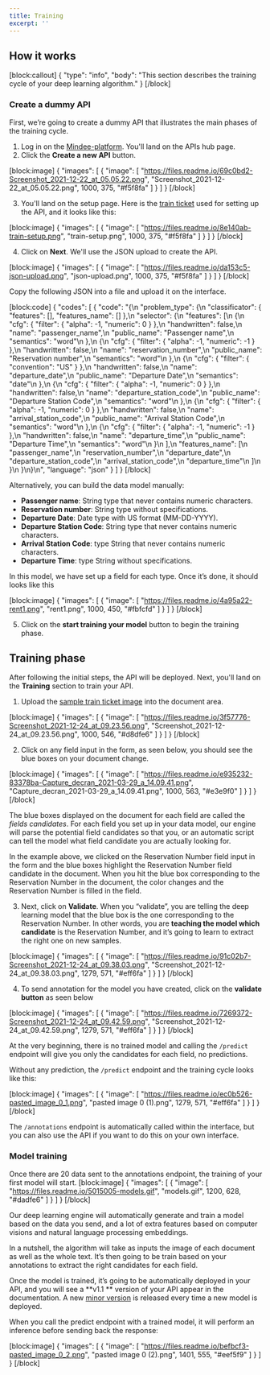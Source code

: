 ```yaml
---
title: Training
excerpt: ''
---
```

## How it works
 

 
[block:callout] { "type": "info", "body": "This section describes the training cycle of your deep learning algorithm." } [/block] 

### Create a dummy API 
 

First, we’re going to create a dummy API that illustrates the main phases of the training cycle.

1. Log in on the [Mindee-platform](https://platform.mindee.com). You'll land on the APIs hub page.
2. Click the **Create a new API** button. 

[block:image]
{
  "images": [
    {
      "image": [
        "https://files.readme.io/69c0bd2-Screenshot_2021-12-22_at_05.05.22.png",
        "Screenshot_2021-12-22_at_05.05.22.png",
        1000,
        375,
        "#f5f8fa"
      ]
    }
  ]
}
[/block]

3. You'll land on the setup page. Here is the [train ticket](https://mindee-public-website-dev.s3.amazonaws.com/blog/2021/01/20/train-ticket.jpeg) used for setting up the API, and it looks like this:

[block:image]
{
  "images": [
    {
      "image": [
        "https://files.readme.io/8e140ab-train-setup.png",
        "train-setup.png",
        1000,
        375,
        "#f5f8fa"
      ]
    }
  ]
}
[/block]
 

4. Click on **Next**. We'll use the JSON upload to create the API. 

 [block:image]
{
  "images": [
    {
      "image": [
        "https://files.readme.io/da153c5-json-upload.png",
        "json-upload.png",
        1000,
        375,
        "#f5f8fa"
      ]
    }
  ]
}
[/block]

Copy the following JSON into a file and upload it on the interface.

[block:code]
{
  "codes": [
    {
      "code": "{\n  \"problem_type\": {\n    \"classificator\": { \"features\": [], \"features_name\": [] },\n    \"selector\": {\n      \"features\": [\n        {\n          \"cfg\": { \"filter\": { \"alpha\": -1, \"numeric\": 0 } },\n          \"handwritten\": false,\n          \"name\": \"passenger_name\",\n          \"public_name\": \"Passenger name\",\n          \"semantics\": \"word\"\n        },\n        {\n          \"cfg\": { \"filter\": { \"alpha\": -1, \"numeric\": -1 } },\n          \"handwritten\": false,\n          \"name\": \"reservation_number\",\n          \"public_name\": \"Reservation number\",\n          \"semantics\": \"word\"\n        },\n        {\n          \"cfg\": { \"filter\": { \"convention\": \"US\" } },\n          \"handwritten\": false,\n          \"name\": \"departure_date\",\n          \"public_name\": \"Departure Date\",\n          \"semantics\": \"date\"\n        },\n        {\n          \"cfg\": { \"filter\": { \"alpha\": -1, \"numeric\": 0 } },\n          \"handwritten\": false,\n          \"name\": \"departure_station_code\",\n          \"public_name\": \"Departure Station Code\",\n          \"semantics\": \"word\"\n        },\n        {\n          \"cfg\": { \"filter\": { \"alpha\": -1, \"numeric\": 0 } },\n          \"handwritten\": false,\n          \"name\": \"arrival_station_code\",\n          \"public_name\": \"Arrival Station Code\",\n          \"semantics\": \"word\"\n        },\n        {\n          \"cfg\": { \"filter\": { \"alpha\": -1, \"numeric\": -1 } },\n          \"handwritten\": false,\n          \"name\": \"departure_time\",\n          \"public_name\": \"Departure Time\",\n          \"semantics\": \"word\"\n        }\n      ],\n      \"features_name\": [\n        \"passenger_name\",\n        \"reservation_number\",\n        \"departure_date\",\n        \"departure_station_code\",\n        \"arrival_station_code\",\n        \"departure_time\"\n      ]\n    }\n  }\n}\n",
      "language": "json"
    }
  ]
}
[/block]

Alternatively, you can build the data model manually:

- **Passenger name**: String type that never contains numeric characters.
- **Reservation number**: String type without specifications.
- **Departure Date**: Date type with US format (MM-DD-YYYY).
- **Departure Station Code**: String type that never contains numeric characters.
- **Arrival Station Code**: type String that never contains numeric characters.
- **Departure Time**: type String without specifications.


In this model, we have set up a field for each type. Once it’s done, it should looks like this

[block:image]
{
  "images": [
    {
      "image": [
        "https://files.readme.io/4a95a22-rent1.png",
        "rent1.png",
        1000,
        450,
        "#fbfcfd"
      ]
    }
  ]
}
[/block]
 


5. Click on the **start training your model** button to begin the training phase.

 


## Training phase
 

After following the initial steps, the API will be deployed. Next, you'll land on the **Training** section to train your API.

 
1. Upload the [sample train ticket image](https://mindee-public-website-dev.s3.amazonaws.com/blog/2021/01/20/train-ticket.jpeg) into the document area.

 
[block:image]
{
  "images": [
    {
      "image": [
        "https://files.readme.io/3f57776-Screenshot_2021-12-24_at_09.23.56.png",
        "Screenshot_2021-12-24_at_09.23.56.png",
        1000,
        546,
        "#d8dfe6"
      ]
    }
  ]
}
[/block]

 

2. Click on any field input in the form, as seen below, you should see the blue boxes on your document change.



[block:image]
{
  "images": [
    {
      "image": [
        "https://files.readme.io/e935232-83378ba-Capture_decran_2021-03-29_a_14.09.41.png",
        "Capture_decran_2021-03-29_a_14.09.41.png",
        1000,
        563,
        "#e3e9f0"
      ]
    }
  ]
}
[/block]
 

 
The blue boxes displayed on the document for each field are called the *fields candidates*. For each field you set up in your data model, our engine will parse the potential field candidates so that you, or an automatic script can tell the model what field candidate you are actually looking for. 

In the example above, we clicked on the Reservation Number field input in the form and the blue boxes highlight the Reservation Number field candidate in the document. When you hit the blue box corresponding to the Reservation Number in the document, the color changes and the Reservation Number is filled in the field.
 

3. Next, click on **Validate**. When you “validate”, you are telling the deep learning model that the blue box is the one corresponding to the Reservation Number. In other words, you are **teaching the model which candidate** is the Reservation Number, and it’s going to learn to extract the right one on new samples. 

[block:image]
{
  "images": [
    {
      "image": [
        "https://files.readme.io/91c02b7-Screenshot_2021-12-24_at_09.38.03.png",
        "Screenshot_2021-12-24_at_09.38.03.png",
        1279,
        571,
        "#eff6fa"
      ]
    }
  ]
}
[/block]

 

4. To send annotation for the model you have created, click on the **validate button** as seen below

[block:image]
{
  "images": [
    {
      "image": [
        "https://files.readme.io/7269372-Screenshot_2021-12-24_at_09.42.59.png",
        "Screenshot_2021-12-24_at_09.42.59.png",
        1279,
        571,
        "#eff6fa"
      ]
    }
  ]
}
[/block]

At the very beginning, there is no trained model and calling the `/predict` endpoint will give you only the candidates for each field, no predictions.

 Without any prediction, the `/predict` endpoint and the training cycle looks like this:


[block:image]
{
  "images": [
    {
      "image": [
        "https://files.readme.io/ec0b526-pasted_image_0_1.png",
        "pasted image 0 (1).png",
        1279,
        571,
        "#eff6fa"
      ]
    }
  ]
}
[/block]
 
The `/annotations` endpoint is automatically called within the interface, but you can also use the API if you want to do this on your own interface.


 

### Model training
 

Once there are 20 data sent to the annotations endpoint, the training of your first model will start.
[block:image]
{
  "images": [
    {
      "image": [
        "https://files.readme.io/5015005-models.gif",
        "models.gif",
        1200,
        628,
        "#dadfe6"
      ]
    }
  ]
}
[/block]
 

Our deep learning engine will automatically generate and train a model based on the data you send, and a lot of extra features based on computer visions and natural language processing embeddings.

 

In a nutshell, the algorithm will take as inputs the image of each document as well as the whole text. It’s then going to be train based on your annotations to extract the right candidates for each field.

 

Once the model is trained, it’s going to be automatically deployed in your API, and you will see a **v1.1 ** version of your API appear in the documentation. A new [minor version](doc:prediction#versioning) is released every time a new model is deployed.

 

When you call the predict endpoint with a trained model, it will perform an inference before sending back the response:

[block:image]
{
  "images": [
    {
      "image": [
        "https://files.readme.io/befbcf3-pasted_image_0_2.png",
        "pasted image 0 (2).png",
        1401,
        555,
        "#eef5f9"
      ]
    }
  ]
}
[/block]